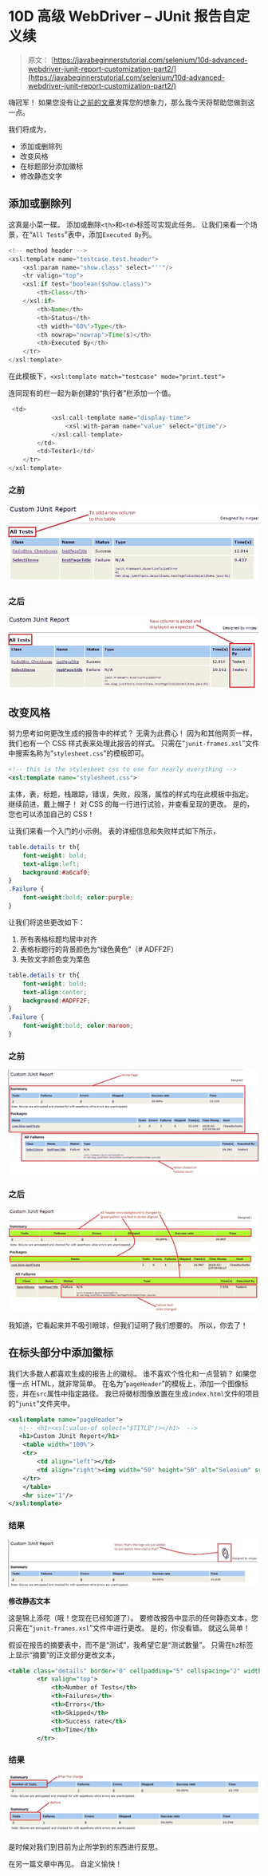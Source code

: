 # 10D 高级 WebDriver – JUnit 报告自定义续

> 原文： [https://javabeginnerstutorial.com/selenium/10d-advanced-webdriver-junit-report-customization-part2/](https://javabeginnerstutorial.com/selenium/10d-advanced-webdriver-junit-report-customization-part2/)

嗨冠军！ 如果您没有让[之前的文章](https://javabeginnerstutorial.com/selenium/10c-advanced-webdriver-junit-report-customization/)发挥您的想象力，那么我今天将帮助您做到这一点。

我们将成为，

*   添加或删除列
*   改变风格
*   在标题部分添加徽标
*   修改静态文字

## 添加或删除列

这真是小菜一碟。 添加或删除`<th>`和`<td>`标签可实现此任务。 让我们来看一个场景，在“`All Tests`”表中，添加`Executed By`列。

```java
<!-- method header -->
<xsl:template name="testcase.test.header">
    <xsl:param name="show.class" select="''"/>
    <tr valign="top">
    <xsl:if test="boolean($show.class)">
        <th>Class</th>
    </xsl:if>
        <th>Name</th>
        <th>Status</th>
        <th width="60%">Type</th>
        <th nowrap="nowrap">Time(s)</th>
        <th>Executed By</th>
    </tr>
</xsl:template>
```

在此模板下，`<xsl:template match="testcase" mode="print.test">`

连同现有的栏一起为新创建的“执行者”栏添加一个值。

```java
 <td>
            <xsl:call-template name="display-time">
                <xsl:with-param name="value" select="@time"/>
            </xsl:call-template>
        </td>
        <td>Tester1</td>
    </tr>
</xsl:template> 
```

### 之前

![Before adding column](img/84b0d9a3e774aca418746f37ade3cea2.png)

### 之后

![After adding a column](img/e4eeb80cc04eebc2a725bfb1f5fcb85b.png)

## 改变风格

努力思考如何更改生成的报告中的样式？ 无需为此费心！ 因为和其他网页一样，我们也有一个 CSS 样式表来处理此报告的样式。 只需在“`junit-frames.xsl`”文件中搜索名称为“`stylesheet.css`”的模板即可。

```xml
<!-- this is the stylesheet css to use for nearly everything --> 
<xsl:template name="stylesheet.css">
```

主体，表，标题，栈跟踪，错误，失败，段落，属性的样式均在此模板中指定。 继续前进，戴上帽子！ 对 CSS 的每一行进行试验，并查看呈现的更改。 是的，您也可以添加自己的 CSS！

让我们来看一个入门的小示例。 表的详细信息和失败样式如下所示，

```css
table.details tr th{
    font-weight: bold;
    text-align:left;
    background:#a6caf0;
}
.Failure {
    font-weight:bold; color:purple;
}
```

让我们将这些更改如下：

1.  所有表格标题均居中对齐
2.  表格标题行的背景颜色为“绿色黄色”（# ADFF2F）
3.  失败文字颜色变为栗色

```css
table.details tr th{
    font-weight: bold;
    text-align:center;
    background:#ADFF2F;
}
.Failure {
    font-weight:bold; color:maroon;
}
```

### 之前

![Before changing styles](img/27f8f130e1cca67cd5d99f7988b85882.png)

### 之后

![After changing the styles](img/fe7ac3a7f76a08a05e580ed21c64bea7.png)

我知道，它看起来并不吸引眼球，但我们证明了我们想要的。 所以，你去了！

## 在标头部分中添加徽标

我们大多数人都喜欢生成的报告上的徽标。 谁不喜欢个性化和一点营销？ 如果您懂一点 HTML，就非常简单。 在名为“`pageHeader`”的模板上，添加一个图像标签，并在`src`属性中指定路径。 我已将徽标图像放置在生成`index.html`文件的项目的“`junit`”文件夹中。

```xml
<xsl:template name="pageHeader">
   <!-- <h1><xsl:value-of select="$TITLE"/></h1>  -->
   <h1>Custom JUnit Report</h1>
    <table width="100%">
    <tr>
        <td align="left"></td>
        <td align="right"><img width="50" height="50" alt="Selenium" src="myLogo.jpg"/> Designed by ninjas!</td>
    </tr>
    </table>
    <hr size="1"/>
</xsl:template>
```

### 结果

![Adding a Logo](img/4d78e6dc472ceb1d9f1e11333fc47113.png)

**修改静态文本**

这是锦上添花（哦！您现在已经知道了）。 要修改报告中显示的任何静态文本，您只需在“`junit-frames.xsl`”文件中进行更改。 是的，你没看错。 就这么简单！

假设在报告的摘要表中，而不是“测试”，我希望它是“测试数量”。 只需在`h2`标签上显示“摘要”的正文部分更改文本，

```xml
<table class="details" border="0" cellpadding="5" cellspacing="2" width="95%">
        <tr valign="top">
            <th>Number of Tests</th>
            <th>Failures</th>
            <th>Errors</th>
            <th>Skipped</th>
            <th>Success rate</th>
            <th>Time</th>
        </tr>
```

### 结果

![Modifying static text](img/95e2e8910446d894375595f166f57c3f.png)

是时候对我们到目前为止所学到的东西进行反思。

在另一篇文章中再见。 自定义愉快！

